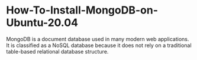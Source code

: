 # How-To-Install-MongoDB-on-Ubuntu-20.04
MongoDB is a document database used in many modern web applications. It is classified as a NoSQL database because it does not rely on a traditional table-based relational database structure.
